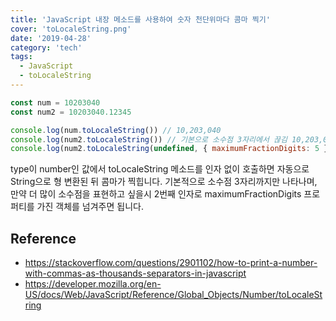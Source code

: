 ```yaml
---
title: 'JavaScript 내장 메소드를 사용하여 숫자 천단위마다 콤마 찍기'
cover: 'toLocaleString.png'
date: '2019-04-28'
category: 'tech'
tags:
  - JavaScript
  - toLocaleString
---
```


```javascript
const num = 10203040
const num2 = 10203040.12345

console.log(num.toLocaleString()) // 10,203,040
console.log(num2.toLocaleString()) // 기본으로 소수점 3자리에서 끊김 10,203,040.123
console.log(num2.toLocaleString(undefined, { maximumFractionDigits: 5 })) // 10,203,040.12345
```

type이 number인 값에서 toLocaleString 메소드를 인자 없이 호출하면 자동으로 String으로 형 변환된 뒤 콤마가 찍힙니다.
기본적으로 소수점 3자리까지만 나타나며, 만약 더 많이 소수점을 표현하고 싶을시 2번째 인자로 maximumFractionDigits 프로퍼티를 가진 객체를 넘겨주면 됩니다.

## Reference

- https://stackoverflow.com/questions/2901102/how-to-print-a-number-with-commas-as-thousands-separators-in-javascript
- https://developer.mozilla.org/en-US/docs/Web/JavaScript/Reference/Global_Objects/Number/toLocaleString
